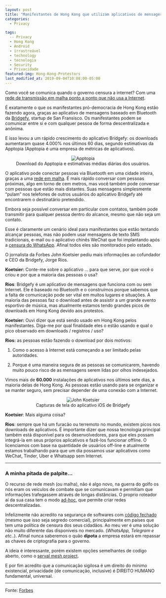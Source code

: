 ```yaml
---
layout: post
title: "Manifestantes de Hong Kong que utilizam aplicativos de mensageria irrastreável aumenta 3685%"
categories:
  - Privacy

tags:
  -- Privacy
  - Hong Kong
  - Android
  - irrastreável
  - technology
  - tecnologia
  - Security
  - Privacidade
featured-img: Hong-Kong-Protestors
last_modified_at: 2019-09-04T10:08:00-05:00
---
```



Como você se comunica quando o governo censura a internet? Com uma [rede de transmissão em malha ponto a ponto que não usa a Internet](https://pt.wikipedia.org/wiki/Redes_Mesh).

É exatamente o que os manifestantes pró-democracia de Hong Kong estão fazendo agora, graças ao aplicativo de mensagens baseado em Bluetooth da [Bridgefy](https://www.bridgefy.me/), startup de San Fransisco. Os manifestantes podem se comunicar entre si e com qualquer pessoa de forma descentralizada e anônima.

E isso levou a um rápido crescimento do aplicativo Bridgefy: os downloads aumentaram quase 4.000% nos últimos 60 dias, segundo estimativas da Apptopia (Apptopia é uma empresa de métricas de aplicativos).

<center><img src="https://specials-images.forbesimg.com/imageserve/5d6d4d96673aa300083cc663/960x0.jpg" alt="Apptopia" /></center>
<center>Download do Apptopia e estimativas médias diárias dos usuários.</center>


O aplicativo pode conectar pessoas via Bluetooth em uma cidade inteira, graças a uma [rede em malha](https://pt.wikipedia.org/wiki/Redes_Mesh). É mais rápido conversar com pessoas próximas, algo em torno de cem metros, mas você também pode conversar com pessoas que estão mais distantes. Suas mensagens simplesmente “pulam” nos telefones de outros usuários do aplicativo Bridgefy até encontrarem o destinatário pretendido.

Embora seja possível conversar em particular com contatos, também pode transmitir para qualquer pessoa dentro do alcance, mesmo que não seja um contato.

Esse é claramente um cenário ideal para manifestantes que estão tentando alcançar pessoas, mas não podem usar mensagens de texto SMS tradicionais, e-mail ou o aplicativo chinês WeChat que foi implantando após a [censura do WhatsApp](https://www.nytimes.com/2017/09/25/business/china-whatsapp-blocked.html?mcubz=1). Afinal todos eles são monitorados pelo estado.

O jornalista da Forbes John Koetsier pediu mais informações ao cofundador e CEO da Bridgefy, Jorge Rios.

**Koetsier:** Conte-me sobre o aplicativo ... para que serve, por que você o criou e por que a maioria das pessoas o usa?

**Rios**: Bridgefy é um aplicativo de mensagens que funciona com ou sem Internet. Ele é baseado no Bluetooth e o construímos porque sabemos que a falta de comunicação pode ser vital em muitos lugares e situações. A maioria das pessoas faz o download antes de assistir a um grande evento esportivo de música, mas atualmente estamos tendo grandes picos de downloads em Hong Kong devido aos protestos.

**Koetsier:** Ouvi dizer que está sendo usado em Hong Kong pelos manifestantes. Diga-me por qual finalidade eles o estão usando e qual o pico observado em downloads / registros / uso?

**Rios:** as pessoas estão fazendo o download por dois motivos:

1) Como o acesso à Internet está começando a ser limitado pelas autoridades.

2) Porque é uma maneira segura de as pessoas se comunicarem, havendo muito pouco risco de as mensagens serem lidas por olhos indesejados.

Vimos mais de **60.000** instalações de aplicativos nos últimos sete dias, a maioria delas de Hong Kong. As pessoas estão usando para se organizar e se manter seguro, sem precisar depender de uma conexão com a Internet. 

<center><img src="https://thumbor.forbes.com/thumbor/711x493/https://specials-images.forbesimg.com/imageserve/5d6d4fbafead28000892d689/960x0.jpg?fit=scale" alt="John Koetsier" /></center>
<center>Capturas de tela do aplicativo iOS de Bridgefy</center>


**Koetsier**: Mais alguma coisa?

**Rios**: sempre que há um furacão ou terremoto no mundo, existem picos nos downloads de aplicativos. É importante dizer que nossa tecnologia principal também está disponível para os desenvolvedores, para que eles possam integrá-la em seus próprios aplicativos e fazê-los funcionar offline. O licenciamos com base na quantidade de usuários off-line e atualmente estamos trabalhando para que um dia possamos usar aplicativos como WeChat, Tinder, Uber e Whatsapp sem Internet. 


---

### A minha pitada de palpite...

O recurso de rede mesh (ou malha), não é algo novo, na guerra do golfo os nós eram os veículos de combate que se comunicavam e permitiam que informações trafegassem através de longas distâncias. O proprio roteador aí da sua casa tem o modo [ad-hoc](https://pt.wikipedia.org/wiki/Redes_ad_hoc), que permite criar redes descentralizadas.

Infelizmente não acredito na segurança de softwares com [código fechado](https://www.linkoficial.com.br/qual-a-diferenca-entre-software-de-codigo-aberto-e-software-de-codigo-fechado/amp/) (mesmo que isso seja segredo comercial), principalmente em países que tem uma política de censura dos seus cidadãos. Ao meu ver é uma solução não muito diferente das disponiveis no mercado. (*WhatsApp, Telegram e etc..*). Afinal nunca saberemos o quão **di$po$ta** a empresa estará em repassar as chaves de criptografia para o governo.

A ideia é interessante, porém existem opções semelhantes de codigo aberto, como o [serval mesh project](http://www.servalproject.org/).

E por fim acredito que a comunicação sigilosa é um direito do mínimo existencial, privacidade (de comunicação, inclusive) é DIREITO HUMANO fundamental, universal.


---

Fonte: [Forbes](https://www.forbes.com/sites/johnkoetsier/2019/09/02/hong-kong-protestors-using-mesh-messaging-app-china-cant-block-usage-up-3685/amp/)
